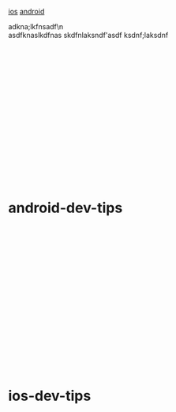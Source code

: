 [ios](#ios-dev-tips)
[android](#android-dev-tips)







adkna;lkfnsadf\n<br>
asdfknaslkdfnas
skdfnlaksndf'asdf
ksdnf;laksdnf

<br><br><br><br><br><br><br><br><br><br><br><br><br><br><br><br>









# android-dev-tips

<br><br><br><br><br><br><br><br><br><br><br><br><br><br><br><br><br>

# ios-dev-tips
